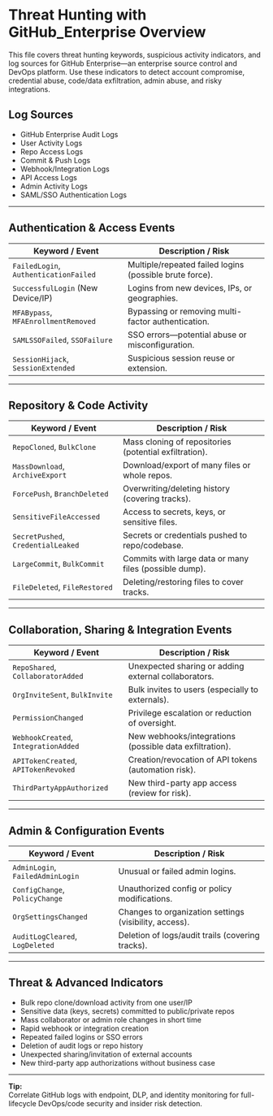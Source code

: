 # Threat Hunting with GitHub_Enterprise Overview

This file covers threat hunting keywords, suspicious activity indicators, and log sources for GitHub Enterprise—an enterprise source control and DevOps platform. Use these indicators to detect account compromise, credential abuse, code/data exfiltration, admin abuse, and risky integrations.

## Log Sources
- GitHub Enterprise Audit Logs  
- User Activity Logs  
- Repo Access Logs  
- Commit & Push Logs  
- Webhook/Integration Logs  
- API Access Logs  
- Admin Activity Logs  
- SAML/SSO Authentication Logs  

---

## Authentication & Access Events

| **Keyword / Event**                     | **Description / Risk**                                   |
| --------------------------------------- | -------------------------------------------------------- |
| `FailedLogin`, `AuthenticationFailed`   | Multiple/repeated failed logins (possible brute force).  |
| `SuccessfulLogin` (New Device/IP)       | Logins from new devices, IPs, or geographies.            |
| `MFABypass`, `MFAEnrollmentRemoved`     | Bypassing or removing multi-factor authentication.       |
| `SAMLSSOFailed`, `SSOFailure`           | SSO errors—potential abuse or misconfiguration.          |
| `SessionHijack`, `SessionExtended`      | Suspicious session reuse or extension.                   |

---

## Repository & Code Activity

| **Keyword / Event**                   | **Description / Risk**                                   |
| ------------------------------------- | -------------------------------------------------------- |
| `RepoCloned`, `BulkClone`             | Mass cloning of repositories (potential exfiltration).   |
| `MassDownload`, `ArchiveExport`       | Download/export of many files or whole repos.            |
| `ForcePush`, `BranchDeleted`          | Overwriting/deleting history (covering tracks).          |
| `SensitiveFileAccessed`               | Access to secrets, keys, or sensitive files.             |
| `SecretPushed`, `CredentialLeaked`    | Secrets or credentials pushed to repo/codebase.          |
| `LargeCommit`, `BulkCommit`           | Commits with large data or many files (possible dump).   |
| `FileDeleted`, `FileRestored`         | Deleting/restoring files to cover tracks.                |

---

## Collaboration, Sharing & Integration Events

| **Keyword / Event**                  | **Description / Risk**                                   |
| ------------------------------------ | -------------------------------------------------------- |
| `RepoShared`, `CollaboratorAdded`    | Unexpected sharing or adding external collaborators.     |
| `OrgInviteSent`, `BulkInvite`        | Bulk invites to users (especially to externals).         |
| `PermissionChanged`                  | Privilege escalation or reduction of oversight.          |
| `WebhookCreated`, `IntegrationAdded` | New webhooks/integrations (possible data exfiltration).  |
| `APITokenCreated`, `APITokenRevoked` | Creation/revocation of API tokens (automation risk).     |
| `ThirdPartyAppAuthorized`            | New third-party app access (review for risk).            |

---

## Admin & Configuration Events

| **Keyword / Event**                  | **Description / Risk**                                   |
| ------------------------------------ | -------------------------------------------------------- |
| `AdminLogin`, `FailedAdminLogin`     | Unusual or failed admin logins.                          |
| `ConfigChange`, `PolicyChange`       | Unauthorized config or policy modifications.             |
| `OrgSettingsChanged`                 | Changes to organization settings (visibility, access).   |
| `AuditLogCleared`, `LogDeleted`      | Deletion of logs/audit trails (covering tracks).         |

---

## Threat & Advanced Indicators

- Bulk repo clone/download activity from one user/IP  
- Sensitive data (keys, secrets) committed to public/private repos  
- Mass collaborator or admin role changes in short time  
- Rapid webhook or integration creation  
- Repeated failed logins or SSO errors  
- Deletion of audit logs or repo history  
- Unexpected sharing/invitation of external accounts  
- New third-party app authorizations without business case

---

**Tip:**  
Correlate GitHub logs with endpoint, DLP, and identity monitoring for full-lifecycle DevOps/code security and insider risk detection.


